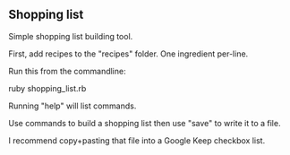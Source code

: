 ## Shopping list

Simple shopping list building tool.

First, add recipes to the "recipes" folder. One ingredient per-line.

Run this from the commandline:

ruby shopping\_list.rb

Running "help" will list commands.

Use commands to build a shopping list then use "save" to write it to a file.

I recommend copy+pasting that file into a Google Keep checkbox list.
